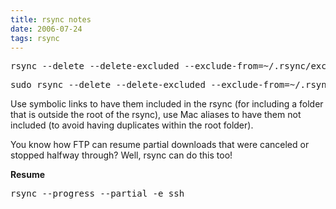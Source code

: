 ```yaml
---
title: rsync notes
date: 2006-07-24
tags: rsync
---
```

<pre>rsync --delete --delete-excluded --exclude-from=~/.rsync/exclude -re ssh -avzp domainname.com:/path/</pre>

<pre>sudo rsync --delete --delete-excluded --exclude-from=~/.rsync/exclude -re ssh -avzp user@domainname.com:/path/</pre>

Use symbolic links to have them included in the rsync (for including a folder that is outside the root of the rsync), use Mac aliases to have them not included (to avoid having duplicates within the root folder).

You know how FTP can resume partial downloads that were canceled or stopped halfway through? Well, rsync can do this too!

<b>Resume</b>

<pre>rsync --progress --partial -e ssh</pre>

